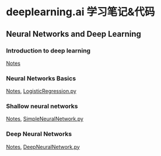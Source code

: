 # deeplearning.ai 学习笔记&代码

## Neural Networks and Deep Learning
### Introduction to deep learning
[Notes](http://daniellaah.github.io/2017/deeplearning-ai-Neural-Networks-and-Deep-Learning-week1.html)
### Neural Networks Basics
[Notes](http://daniellaah.github.io/2017/deeplearning-ai-Neural-Networks-and-Deep-Learning-week2.html), [LogisticRegression.py](https://github.com/daniellaah/deeplearning.ai-notes-code/tree/master/Neural%20Networks%20and%20Deep%20Learning/week2)
### Shallow neural networks
[Notes](http://daniellaah.github.io/2017/deeplearning-ai-Neural-Networks-and-Deep-Learning-week3.html), [SimpleNeuralNetwork.py](https://github.com/daniellaah/deeplearning.ai-notes-code/tree/master/Neural%20Networks%20and%20Deep%20Learning/week3)
### Deep Neural Networks
[Notes](http://daniellaah.github.io/2017/deeplearning-ai-Neural-Networks-and-Deep-Learning-week4.html), [DeepNeuralNetwork.py](https://github.com/daniellaah/deeplearning.ai-notes-code/tree/master/Neural%20Networks%20and%20Deep%20Learning/week4)
